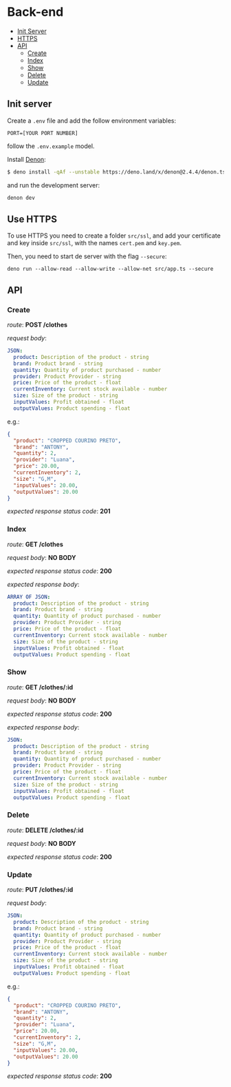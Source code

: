# Back-end
- [Init Server](#init-server)
- [HTTPS](#use-https)
- [API](#api)
  - [Create](#create)
  - [Index](#index)
  - [Show](#show)
  - [Delete](#delete)
  - [Update](#update)
## Init server
Create a `.env` file and add the follow environment variables:
```dotenv
PORT=[YOUR PORT NUMBER]
```
follow the `.env.example` model.

Install [Denon](https://deno.land/x/denon):
```bash
$ deno install -qAf --unstable https://deno.land/x/denon@2.4.4/denon.ts
```
and run the development server:
```bash
denon dev
```


## Use HTTPS

To use HTTPS you need to create a folder `src/ssl`, and add your certificate and key inside `src/ssl`, with the names `cert.pem` and `key.pem`.

Then, you need to start de server with the flag `--secure`:
```text
deno run --allow-read --allow-write --allow-net src/app.ts --secure
```

## API

### Create
_route_: **POST /clothes**

_request body_:
```yml
JSON:
  product: Description of the product - string 
  brand: Product brand - string
  quantity: Quantity of product purchased - number
  provider: Product Provider - string
  price: Price of the product - float
  currentInventory: Current stock available - number
  size: Size of the product - string
  inputValues: Profit obtained - float
  outputValues: Product spending - float
```
e.g.:
```json
{
  "product": "CROPPED COURINO PRETO",
  "brand": "ANTONY",
  "quantity": 2,
  "provider": "Luana", 
  "price": 20.00, 
  "currentInventory": 2, 
  "size": "G,M", 
  "inputValues": 20.00, 
  "outputValues": 20.00
}
```

_expected response status code_: **201**

### Index
_route_: **GET /clothes**

_request body_: **NO BODY**

_expected response status code_: **200**

_expected response body_:
```yml
ARRAY OF JSON:
  product: Description of the product - string 
  brand: Product brand - string
  quantity: Quantity of product purchased - number
  provider: Product Provider - string
  price: Price of the product - float
  currentInventory: Current stock available - number
  size: Size of the product - string
  inputValues: Profit obtained - float
  outputValues: Product spending - float
```

### Show
_route_: **GET /clothes/:id**

_request body_: **NO BODY**

_expected response status code_: **200**

_expected response body_:
```yml
JSON:
  product: Description of the product - string 
  brand: Product brand - string
  quantity: Quantity of product purchased - number
  provider: Product Provider - string
  price: Price of the product - float
  currentInventory: Current stock available - number
  size: Size of the product - string
  inputValues: Profit obtained - float
  outputValues: Product spending - float
```
### Delete
_route_: **DELETE /clothes/:id**

_request body_: **NO BODY**

_expected response status code_: **200**

### Update

_route_: **PUT /clothes/:id**

_request body_:
```yml
JSON:
  product: Description of the product - string 
  brand: Product brand - string
  quantity: Quantity of product purchased - number
  provider: Product Provider - string
  price: Price of the product - float
  currentInventory: Current stock available - number
  size: Size of the product - string
  inputValues: Profit obtained - float
  outputValues: Product spending - float
```
e.g.:
```json
{
  "product": "CROPPED COURINO PRETO",
  "brand": "ANTONY",
  "quantity": 2,
  "provider": "Luana", 
  "price": 20.00, 
  "currentInventory": 2, 
  "size": "G,M", 
  "inputValues": 20.00, 
  "outputValues": 20.00
}
```

_expected response status code_: **200**

